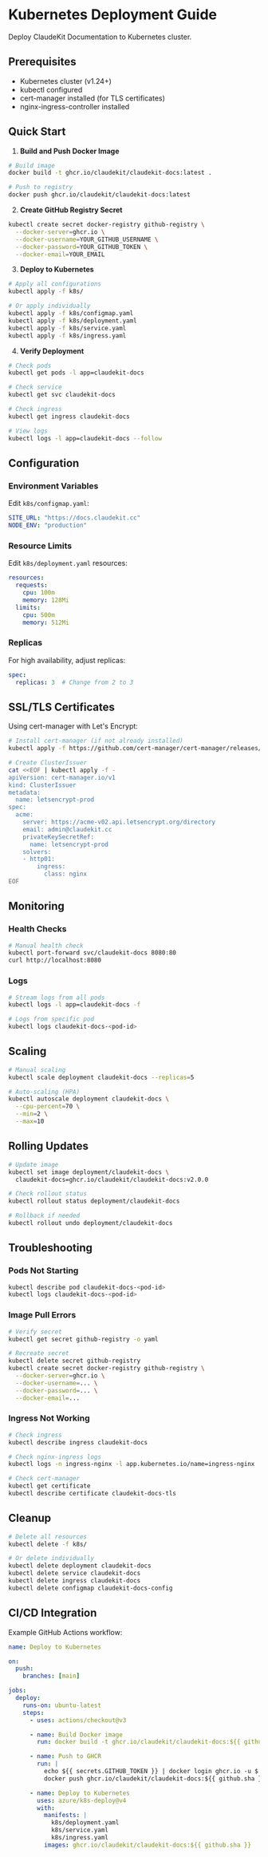 # Kubernetes Deployment Guide

Deploy ClaudeKit Documentation to Kubernetes cluster.

## Prerequisites

- Kubernetes cluster (v1.24+)
- kubectl configured
- cert-manager installed (for TLS certificates)
- nginx-ingress-controller installed

## Quick Start

1. **Build and Push Docker Image**

```bash
# Build image
docker build -t ghcr.io/claudekit/claudekit-docs:latest .

# Push to registry
docker push ghcr.io/claudekit/claudekit-docs:latest
```

2. **Create GitHub Registry Secret**

```bash
kubectl create secret docker-registry github-registry \
  --docker-server=ghcr.io \
  --docker-username=YOUR_GITHUB_USERNAME \
  --docker-password=YOUR_GITHUB_TOKEN \
  --docker-email=YOUR_EMAIL
```

3. **Deploy to Kubernetes**

```bash
# Apply all configurations
kubectl apply -f k8s/

# Or apply individually
kubectl apply -f k8s/configmap.yaml
kubectl apply -f k8s/deployment.yaml
kubectl apply -f k8s/service.yaml
kubectl apply -f k8s/ingress.yaml
```

4. **Verify Deployment**

```bash
# Check pods
kubectl get pods -l app=claudekit-docs

# Check service
kubectl get svc claudekit-docs

# Check ingress
kubectl get ingress claudekit-docs

# View logs
kubectl logs -l app=claudekit-docs --follow
```

## Configuration

### Environment Variables

Edit `k8s/configmap.yaml`:

```yaml
SITE_URL: "https://docs.claudekit.cc"
NODE_ENV: "production"
```

### Resource Limits

Edit `k8s/deployment.yaml` resources:

```yaml
resources:
  requests:
    cpu: 100m
    memory: 128Mi
  limits:
    cpu: 500m
    memory: 512Mi
```

### Replicas

For high availability, adjust replicas:

```yaml
spec:
  replicas: 3  # Change from 2 to 3
```

## SSL/TLS Certificates

Using cert-manager with Let's Encrypt:

```bash
# Install cert-manager (if not already installed)
kubectl apply -f https://github.com/cert-manager/cert-manager/releases/download/v1.13.0/cert-manager.yaml

# Create ClusterIssuer
cat <<EOF | kubectl apply -f -
apiVersion: cert-manager.io/v1
kind: ClusterIssuer
metadata:
  name: letsencrypt-prod
spec:
  acme:
    server: https://acme-v02.api.letsencrypt.org/directory
    email: admin@claudekit.cc
    privateKeySecretRef:
      name: letsencrypt-prod
    solvers:
    - http01:
        ingress:
          class: nginx
EOF
```

## Monitoring

### Health Checks

```bash
# Manual health check
kubectl port-forward svc/claudekit-docs 8080:80
curl http://localhost:8080
```

### Logs

```bash
# Stream logs from all pods
kubectl logs -l app=claudekit-docs -f

# Logs from specific pod
kubectl logs claudekit-docs-<pod-id>
```

## Scaling

```bash
# Manual scaling
kubectl scale deployment claudekit-docs --replicas=5

# Auto-scaling (HPA)
kubectl autoscale deployment claudekit-docs \
  --cpu-percent=70 \
  --min=2 \
  --max=10
```

## Rolling Updates

```bash
# Update image
kubectl set image deployment/claudekit-docs \
  claudekit-docs=ghcr.io/claudekit/claudekit-docs:v2.0.0

# Check rollout status
kubectl rollout status deployment/claudekit-docs

# Rollback if needed
kubectl rollout undo deployment/claudekit-docs
```

## Troubleshooting

### Pods Not Starting

```bash
kubectl describe pod claudekit-docs-<pod-id>
kubectl logs claudekit-docs-<pod-id>
```

### Image Pull Errors

```bash
# Verify secret
kubectl get secret github-registry -o yaml

# Recreate secret
kubectl delete secret github-registry
kubectl create secret docker-registry github-registry \
  --docker-server=ghcr.io \
  --docker-username=... \
  --docker-password=... \
  --docker-email=...
```

### Ingress Not Working

```bash
# Check ingress
kubectl describe ingress claudekit-docs

# Check nginx-ingress logs
kubectl logs -n ingress-nginx -l app.kubernetes.io/name=ingress-nginx

# Check cert-manager
kubectl get certificate
kubectl describe certificate claudekit-docs-tls
```

## Cleanup

```bash
# Delete all resources
kubectl delete -f k8s/

# Or delete individually
kubectl delete deployment claudekit-docs
kubectl delete service claudekit-docs
kubectl delete ingress claudekit-docs
kubectl delete configmap claudekit-docs-config
```

## CI/CD Integration

Example GitHub Actions workflow:

```yaml
name: Deploy to Kubernetes

on:
  push:
    branches: [main]

jobs:
  deploy:
    runs-on: ubuntu-latest
    steps:
      - uses: actions/checkout@v3

      - name: Build Docker image
        run: docker build -t ghcr.io/claudekit/claudekit-docs:${{ github.sha }} .

      - name: Push to GHCR
        run: |
          echo ${{ secrets.GITHUB_TOKEN }} | docker login ghcr.io -u $ --password-stdin
          docker push ghcr.io/claudekit/claudekit-docs:${{ github.sha }}

      - name: Deploy to Kubernetes
        uses: azure/k8s-deploy@v4
        with:
          manifests: |
            k8s/deployment.yaml
            k8s/service.yaml
            k8s/ingress.yaml
          images: ghcr.io/claudekit/claudekit-docs:${{ github.sha }}
```
